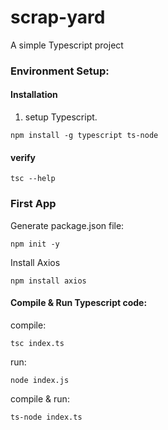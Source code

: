 # scrap-yard
A simple Typescript project

### Environment Setup:

#### Installation
1. setup Typescript.
```
npm install -g typescript ts-node
```
#### verify
```
tsc --help
```

### First App
Generate package.json file:
```
npm init -y
```
Install Axios
```
npm install axios
```

#### Compile & Run Typescript code:

compile:
```
tsc index.ts
```
run:
```
node index.js
```
compile & run:
```
ts-node index.ts
```
